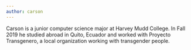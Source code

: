 ```yaml
---
author: carson
---
```


Carson is a junior computer science major at Harvey Mudd College. In Fall 2019 he studied abroad in Quito, Ecuador and worked with Proyecto Transgenero, a local organization working with transgender people.
